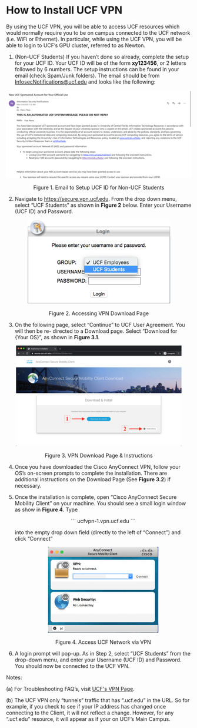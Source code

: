 # How to Install UCF VPN

By using the UCF VPN, you will be able to access UCF resources which would normally require
you to be on campus connected to the UCF network (i.e. WiFi or Ethernet). In particular, while
using the UCF VPN, you will be able to login to UCF’s GPU cluster, referred to as Newton.

1. (Non-UCF Students) If you haven’t done so already, complete the setup for your UCF ID. Your 
   UCF ID will be of the form **xy123456**, or 2 letters followed by 6 numbers.
    The setup instructions can be found in your email (check Spam/Junk folders). The email
    should be from InfosecNotifications@ucf.edu and looks like the following:

<p align="center">
  <img width="540" src="files/ucf_id_email.png">
</p>

<p align="center">
  Figure 1. Email to Setup UCF ID for Non-UCF Students
</p>

2. Navigate to https://secure.vpn.ucf.edu. From the drop down menu, select “UCF Students” 
   as shown in **Figure 2** below. Enter your Username (UCF ID) and Password.

<p align="center">
  <img width="390" src="files/student.png">
</p>

<p align="center">
  Figure 2. Accessing VPN Download Page
</p>

3. On the following page, select “Continue” to UCF User Agreement. You will then be re-
    directed to a Download page. Select “Download for {Your OS}”, as shown in **Figure 3.1**.

<p align="center">
  <img width="450" src="files/download.png">
</p>

<p align="center">
  Figure 3. VPN Download Page & Instructions
</p>

4. Once you have downloaded the Cisco AnyConnect VPN, follow your OS’s on-screen prompts
    to complete the installation. There are additional instructions on the Download Page (See
    **Figure 3.2**) if necessary.
    
5. Once the installation is complete, open “Cisco AnyConnect Secure Mobility Client” on your
    machine. You should see a small login window as show in **Figure 4**. Type
    
    <p align="center">
      ```
      ucfvpn-1.vpn.ucf.edu
      ```
    </p>

    into the empty drop down field (directly to the left of “Connect”) and click “Connect”

    <p align="center">
      <img width="300" src="files/vpn.png">
    </p>

    <p align="center">
      Figure 4. Access UCF Network via VPN
    </p>

6. A login prompt will pop-up. As in Step 2, select “UCF Students” from the drop-down menu,
    and enter your Username (UCF ID) and Password. You should now be connected to the UCF
    VPN.


Notes:  

(a) For Troubleshooting FAQ’s, visit [UCF's VPN Page](https://ucf.service-now.com/ucfit?id=kb_article&sys_id=ff89f4764f45e200be64f0318110c763).  

(b) The UCF VPN only “tunnels” traffic that has “.ucf.edu” in the URL. So for example,
if you check to see if your IP address has changed once connecting to the Client, it will
not reflect a change. However, for any “.ucf.edu” resource, it will appear as if your on
UCF’s Main Campus.


